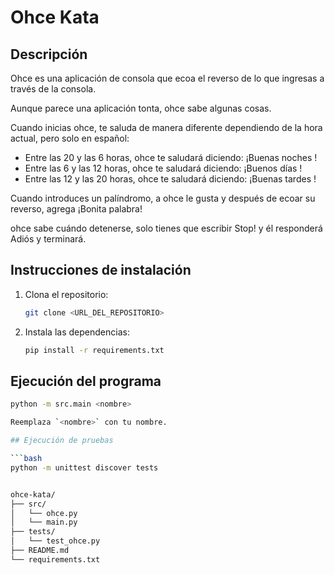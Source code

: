 # Ohce Kata

## Descripción
Ohce es una aplicación de consola que ecoa el reverso de lo que ingresas a través de la consola.

Aunque parece una aplicación tonta, ohce sabe algunas cosas.

Cuando inicias ohce, te saluda de manera diferente dependiendo de la hora actual, pero solo en español:
- Entre las 20 y las 6 horas, ohce te saludará diciendo: ¡Buenas noches <tu nombre>!
- Entre las 6 y las 12 horas, ohce te saludará diciendo: ¡Buenos días <tu nombre>!
- Entre las 12 y las 20 horas, ohce te saludará diciendo: ¡Buenas tardes <tu nombre>!

Cuando introduces un palíndromo, a ohce le gusta y después de ecoar su reverso, agrega ¡Bonita palabra!

ohce sabe cuándo detenerse, solo tienes que escribir Stop! y él responderá Adiós <tu nombre> y terminará.

## Instrucciones de instalación

1. Clona el repositorio:
    ```bash
    git clone <URL_DEL_REPOSITORIO>
    ```

2. Instala las dependencias:
    ```bash
    pip install -r requirements.txt
    ```

## Ejecución del programa

```bash
python -m src.main <nombre>

Reemplaza `<nombre>` con tu nombre.

## Ejecución de pruebas

```bash
python -m unittest discover tests


ohce-kata/
├── src/
│   └── ohce.py
│   └── main.py
├── tests/
│   └── test_ohce.py
├── README.md
└── requirements.txt
